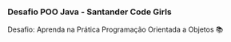 ### Desafio POO Java - Santander Code Girls

Desafio: Aprenda na Prática Programação Orientada a Objetos 📚
